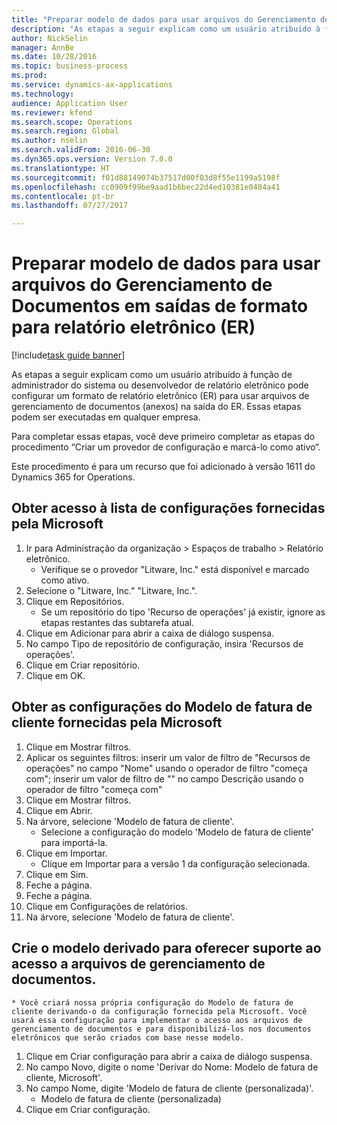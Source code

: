 ```yaml
--- 
title: "Preparar modelo de dados para usar arquivos do Gerenciamento de Documentos em saídas de formato para relatório eletrônico (ER)"
description: "As etapas a seguir explicam como um usuário atribuído à função de administrador do sistema ou desenvolvedor de relatório eletrônico pode configurar um formato de relatório eletrônico (ER) para usar arquivos de gerenciamento de documentos (anexos) na saída do ER."
author: NickSelin
manager: AnnBe
ms.date: 10/28/2016
ms.topic: business-process
ms.prod: 
ms.service: dynamics-ax-applications
ms.technology: 
audience: Application User
ms.reviewer: kfend
ms.search.scope: Operations
ms.search.region: Global
ms.author: nselin
ms.search.validFrom: 2016-06-30
ms.dyn365.ops.version: Version 7.0.0
ms.translationtype: HT
ms.sourcegitcommit: f01d88149074b37517d00f03d8f55e1199a5198f
ms.openlocfilehash: cc0909f99be9aad1b6bec22d4ed10381e0484a41
ms.contentlocale: pt-br
ms.lasthandoff: 07/27/2017

---
```

# <a name="prepare-data-model-to-use-document-management-files-in-format-outputs-for-electronic-reporting-er"></a>Preparar modelo de dados para usar arquivos do Gerenciamento de Documentos em saídas de formato para relatório eletrônico (ER)

[!include[task guide banner](../../includes/task-guide-banner.md)]

As etapas a seguir explicam como um usuário atribuído à função de administrador do sistema ou desenvolvedor de relatório eletrônico pode configurar um formato de relatório eletrônico (ER) para usar arquivos de gerenciamento de documentos (anexos) na saída do ER. Essas etapas podem ser executadas em qualquer empresa.

Para completar essas etapas, você deve primeiro completar as etapas do procedimento “Criar um provedor de configuração e marcá-lo como ativo“.

Este procedimento é para um recurso que foi adicionado à versão 1611 do Dynamics 365 for Operations.


## <a name="get-access-to-the-list-of-configurations-provided-by-microsoft"></a>Obter acesso à lista de configurações fornecidas pela Microsoft
1. Ir para Administração da organização > Espaços de trabalho > Relatório eletrônico.
    * Verifique se o provedor "Litware, Inc." está disponível e marcado como ativo.  
2. Selecione o "Litware, Inc." "Litware, Inc.".
3. Clique em Repositórios.
    * Se um repositório do tipo 'Recurso de operações' já existir, ignore as etapas restantes das subtarefa atual.  
4. Clique em Adicionar para abrir a caixa de diálogo suspensa.
5. No campo Tipo de repositório de configuração, insira 'Recursos de operações'.
6. Clique em Criar repositório.
7. Clique em OK.

## <a name="get-the-customer-invoice-model-configurations-provided-by-microsoft"></a>Obter as configurações do Modelo de fatura de cliente fornecidas pela Microsoft
1. Clique em Mostrar filtros.
2. Aplicar os seguintes filtros: inserir um valor de filtro de "Recursos de operações" no campo "Nome" usando o operador de filtro "começa com"; inserir um valor de filtro de "" no campo Descrição usando o operador de filtro "começa com"
3. Clique em Mostrar filtros.
4. Clique em Abrir.
5. Na árvore, selecione 'Modelo de fatura de cliente'.
    * Selecione a configuração do modelo 'Modelo de fatura de cliente' para importá-la.  
6. Clique em Importar.
    * Clique em Importar para a versão 1 da configuração selecionada.  
7. Clique em Sim.
8. Feche a página.
9. Feche a página.
10. Clique em Configurações de relatórios.
11. Na árvore, selecione 'Modelo de fatura de cliente'.

## <a name="create-the-derived-model-to-support-access-to-the-document-management-files"></a>Crie o modelo derivado para oferecer suporte ao acesso a arquivos de gerenciamento de documentos.
    * Você criará nossa própria configuração do Modelo de fatura de cliente derivando-o da configuração fornecida pela Microsoft. Você usará essa configuração para implementar o acesso aos arquivos de gerenciamento de documentos e para disponibilizá-los nos documentos eletrônicos que serão criados com base nesse modelo.  
1. Clique em Criar configuração para abrir a caixa de diálogo suspensa.
2. No campo Novo, digite o nome 'Derivar do Nome: Modelo de fatura de cliente, Microsoft'.
3. No campo Nome, digite 'Modelo de fatura de cliente (personalizada)'.
    * Modelo de fatura de cliente (personalizada)  
4. Clique em Criar configuração.


